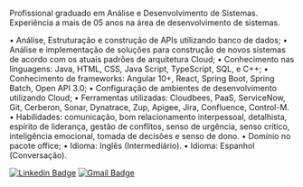 Profissional graduado em Análise e Desenvolvimento de Sistemas. Experiência a mais de 05 anos na área de desenvolvimento de sistemas.

• Análise, Estruturação e construção de APIs utilizando banco de dados;
• Análise e implementação de soluções para construção de novos sistemas de acordo com os atuais padrões de arquitetura Cloud;
• Conhecimento nas linguagens: Java, HTML, CSS, Java Script, TypeScript, SQL, e C++;
• Conhecimento de frameworks: Angular 10+, React, Spring Boot, Spring Batch, Open API 3.0;
• Configuração de ambientes de desenvolvimento utilizando Cloud;
• Ferramentas utilizadas: Cloudbees, PaaS, ServiceNow, Git, Cerberon, Sonar, Dynatrace, Zup, Apigee, Jira, Confluence, Control-M.
• Habilidades: comunicação, bom relacionamento interpessoal, detalhista, espírito de liderança, gestão de conflitos, senso de urgência, senso crítico, inteligência emocional, tomada de decisões e senso de dono.
• Domínio no pacote office;
• Idioma: Inglês (Intermediário).
• Idioma: Espanhol (Conversação).

[![Linkedin Badge](https://img.shields.io/badge/-Juan%20Oioli-6633cc?style=flat-square&logo=Linkedin&logoColor=white&link=https://www.linkedin.com/in/jjuanferreira/)](https://www.linkedin.com/in/jjuanferreira/) 
[![Gmail Badge](https://img.shields.io/badge/-fe.juan@gmail.com-6633cc?style=flat-square&logo=Gmail&logoColor=white&link=mailto:fe.juan@gmail.com)](mailto:fe.juan@gmail.com)
<!--
**fejuan/fejuan** is a ✨ _special_ ✨ repository because its `README.md` (this file) appears on your GitHub profile.

Here are some ideas to get you started:

- 🔭 I’m currently working on ...
- 🌱 I’m currently learning ...
- 👯 I’m looking to collaborate on ...
- 🤔 I’m looking for help with ...
- 💬 Ask me about ...
- 📫 How to reach me: ...
- 😄 Pronouns: ...
- ⚡ Fun fact: ...
-->
